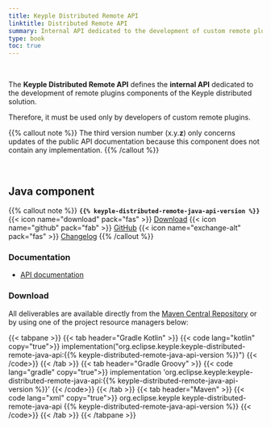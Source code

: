 ```yaml
---
title: Keyple Distributed Remote API
linktitle: Distributed Remote API
summary: Internal API dedicated to the development of custom remote plugins components of the Keyple distributed solution.
type: book
toc: true
---
```


<br>

The **Keyple Distributed Remote API** defines the **internal API** dedicated to the development of remote plugins components of the Keyple distributed solution.

Therefore, it must be used only by developers of custom remote plugins.

{{% callout note %}}
The third version number (x.y.**z**) only concerns updates of the public API documentation because this component does not contain any implementation.
{{% /callout %}}

<br>

## Java component

{{% callout note %}}
**`{{% keyple-distributed-remote-java-api-version %}}`**
<span class="component-metadata">{{< icon name="download" pack="fas" >}} [Download](#download)</span>
<span class="component-metadata">{{< icon name="github" pack="fab" >}} [GitHub](https://github.com/eclipse-keyple/keyple-distributed-remote-java-api/)</span>
<span class="component-metadata">{{< icon name="exchange-alt" pack="fas" >}} [Changelog](https://github.com/eclipse-keyple/keyple-distributed-remote-java-api/blob/main/CHANGELOG.md)</span>
{{% /callout %}}

### Documentation

* [API documentation](https://docs.keyple.org/keyple-distributed-remote-java-api)

### Download

All deliverables are available directly from the [Maven Central Repository](https://central.sonatype.com/search?q=keyple-distributed-remote-java-api) or by using one of the project resource managers below:

{{< tabpane >}}
{{< tab header="Gradle Kotlin" >}}
{{< code lang="kotlin" copy="true">}}
implementation("org.eclipse.keyple:keyple-distributed-remote-java-api:{{% keyple-distributed-remote-java-api-version %}}")
{{< /code>}}
{{< /tab >}}
{{< tab header="Gradle Groovy" >}}
{{< code lang="gradle" copy="true">}}
implementation 'org.eclipse.keyple:keyple-distributed-remote-java-api:{{% keyple-distributed-remote-java-api-version %}}'
{{< /code>}}
{{< /tab >}}
{{< tab header="Maven" >}}
{{< code lang="xml" copy="true">}}
<dependency>
  <groupId>org.eclipse.keyple</groupId>
  <artifactId>keyple-distributed-remote-java-api</artifactId>
  <version>{{% keyple-distributed-remote-java-api-version %}}</version>
</dependency>
{{< /code>}}
{{< /tab >}}
{{< /tabpane >}}